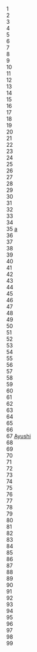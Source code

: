 1 []() <br>
2 []() <br>
3 []() <br>
4 []() <br>
5 []() <br>
6 []() <br>
7 []() <br>
8 []() <br>
9 []() <br>
10 []() <br>
11 []() <br>
12 []() <br>
13 []() <br>
14 []() <br>
15 []() <br>
16 []() <br>
17 []() <br>
18 []() <br>
19 []() <br>
20 []() <br>
21 []() <br>
22 []() <br>
23 []() <br>
24 []() <br>
25 []() <br>
26 []() <br>
27 []() <br>
28 []() <br>
29 []() <br>
30 []() <br>
31 []() <br>
32 []() <br>
33 []() <br>
34 []() <br>
35 [a]() <br>
36 []() <br>
37 []() <br>
38 []() <br>
39 []() <br>
40 []() <br>
41 []() <br>
42 []() <br>
43 []() <br>
44 []() <br>
45 []() <br>
46 []() <br>
47 []() <br>
48 []() <br>
49 []() <br>
50 []() <br>
51 []() <br>
52 []() <br>
53 []() <br>
54 []() <br>
55 []() <br>
56 []() <br>
57 []() <br>
58 []() <br>
59 []() <br>
60 []() <br>
61 []() <br>
62 []() <br>
63 []() <br>
64 []() <br>
65 []() <br>
66 []() <br>
67 [Ayushi](ayushim13) <br>
68 []() <br>
69 []() <br>
70 []() <br>
71 []() <br>
72 []() <br>
73 []() <br>
74 []() <br>
75 []() <br>
76 []() <br>
77 []() <br>
78 []() <br>
79 []() <br>
80 []() <br>
81 []() <br>
82 []() <br>
83 []() <br>
84 []() <br>
85 []() <br>
86 []() <br>
87 []() <br>
88 []() <br>
89 []() <br>
90 []() <br>
91 []() <br>
92 []() <br>
93 []() <br>
94 []() <br>
95 []() <br>
96 []() <br>
97 []() <br>
98 []() <br>
99 []() <br>
